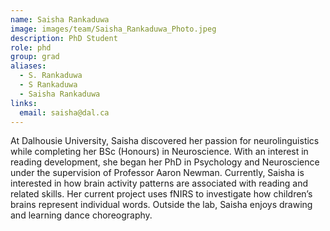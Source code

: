 ```yaml
---
name: Saisha Rankaduwa
image: images/team/Saisha_Rankaduwa_Photo.jpeg
description: PhD Student
role: phd
group: grad
aliases:
  - S. Rankaduwa
  - S Rankaduwa
  - Saisha Rankaduwa
links:
  email: saisha@dal.ca
---
```


At Dalhousie University, Saisha discovered her passion for neurolinguistics while completing her BSc (Honours) in Neuroscience. With an interest in reading development, she began her PhD in Psychology and Neuroscience under the supervision of Professor Aaron Newman. Currently, Saisha is interested in how brain activity patterns are associated with reading and related skills. Her current project uses fNIRS to investigate how children’s brains represent individual words. Outside the lab, Saisha enjoys drawing and learning dance choreography.